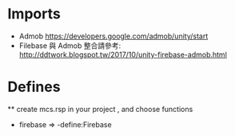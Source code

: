 # Imports

- Admob https://developers.google.com/admob/unity/start
- Filebase 與 Admob 整合請參考: http://ddtwork.blogspot.tw/2017/10/unity-firebase-admob.html

# Defines
   **  create mcs.rsp in your project , and choose functions
  - firebase =>  -define:Firebase